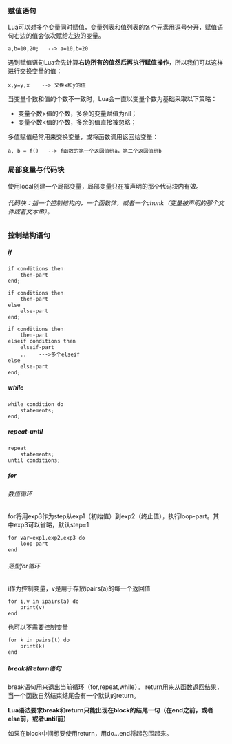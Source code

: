 ### 赋值语句
Lua可以对多个变量同时赋值，变量列表和值列表的各个元素用逗号分开，赋值语句右边的值会依次赋给左边的变量。
```
a,b=10,20;   --> a=10,b=20
```
遇到赋值语句Lua会先计算**右边所有的值然后再执行赋值操作**，所以我们可以这样进行交换变量的值：
```
x,y=y,x    --> 交换x和y的值
```
当变量个数和值的个数不一致时，Lua会一直以变量个数为基础采取以下策略：
- 变量个数>值的个数，多余的变量赋值为nil；
- 变量个数<值的个数，多余的值直接被忽略；

多值赋值经常用来交换变量，或将函数调用返回给变量：

```
a, b = f()   --> f函数的第一个返回值给a，第二个返回值给b
```
### 局部变量与代码块
使用local创建一个局部变量，局部变量只在被声明的那个代码块内有效。
###### 代码块：指一个控制结构内，一个函数体，或者一个chunk（变量被声明的那个文件或者文本串）。
### 控制结构语句
##### if
```
if conditions then 
    then-part 
end; 

if conditions then 
    then-part 
else  
    else-part 
end; 

if conditions then 
    then-part 
elseif conditions then 
    elseif-part 
    ..    --->多个elseif 
else  
    else-part 
end;
```
##### while
```
while condition do 
    statements; 
end;
```
##### repeat-until
```
repeat  
    statements; 
until conditions; 
```
##### for
###### 数值循环
for将用exp3作为step从exp1（初始值）到exp2（终止值），执行loop-part。其中exp3可以省略，默认step=1
```
for var=exp1,exp2,exp3 do 
    loop-part 
end
```
###### 范型for循环
i作为控制变量，v是用于存放ipairs(a)的每一个返回值
```
for i,v in ipairs(a) do 
    print(v) 
end
```
也可以不需要控制变量
```
for k in pairs(t) do 
    print(k) 
end
```
##### break和return语句
break语句用来退出当前循环（for,repeat,while）。
return用来从函数返回结果，当一个函数自然结束结尾会有一个默认的return。

**Lua语法要求break和return只能出现在block的结尾一句（在end之前，或者else前，或者until前）**

如果在block中间想要使用return，用do...end将起包围起来。
